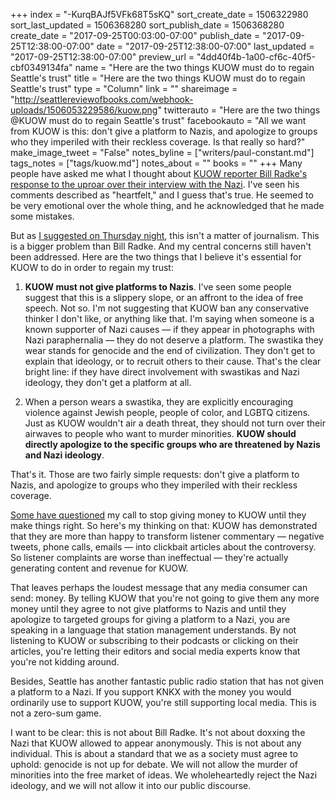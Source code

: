 +++
index = "-KurqBAJf5VFk68T5sKQ"
sort_create_date = 1506322980
sort_last_updated = 1506368280
sort_publish_date = 1506368280
create_date = "2017-09-25T00:03:00-07:00"
publish_date = "2017-09-25T12:38:00-07:00"
date = "2017-09-25T12:38:00-07:00"
last_updated = "2017-09-25T12:38:00-07:00"
preview_url = "4dd40f4b-1a00-cf6c-40f5-cbf0349134fa"
name = "Here are the two things KUOW must do to regain Seattle's trust"
title = "Here are the two things KUOW must do to regain Seattle's trust"
type = "Column"
link = ""
shareimage = "http://seattlereviewofbooks.com/webhook-uploads/1506053229586/kuow.png"
twitterauto = "Here are the two things @KUOW must do to regain Seattle's trust"
facebookauto = "All we want from KUOW is this: don't give a platform to Nazis, and apologize to groups who they imperiled with their reckless coverage. Is that really so hard?"
make_image_tweet = "False"
notes_byline = ["writers/paul-constant.md"]
tags_notes = ["tags/kuow.md"]
notes_about = ""
books = ""
+++
Many people have asked me what I thought about [KUOW reporter Bill Radke's response to the uproar over their interview with the Nazi](http://kuow.org/post/bill-radke-i-have-some-big-regrets-about-interview). I've seen his comments described as "heartfelt," and I guess that's true. He seemed to be very emotional over the whole thing, and he acknowledged that he made some mistakes.

But as [I suggested on Thursday night](http://www.seattlereviewofbooks.com/notes/2017/09/22/hey-kuow-its-never-okay-to-give-a-nazi-a-platform/), this isn't a matter of journalism. This is a bigger problem than Bill Radke. And my central concerns still haven't been addressed. Here are the two things that I believe it's essential for KUOW to do in order to regain my trust:

1. **KUOW must not give platforms to Nazis**. I've seen some people suggest that this is a slippery slope, or an affront to the idea of free speech. Not so. I'm not suggesting that KUOW ban any conservative thinker I don't like, or anything like that. I'm saying when someone is a known supporter of Nazi causes — if they appear in photographs with Nazi paraphernalia — they do not deserve a platform. The swastika they wear stands for genocide and the end of civilization. They don't get to explain that ideology, or to recruit others to their cause. That's the clear bright line: if they have direct involvement with swastikas and Nazi ideology, they don't get a platform at all.

2. When a person wears a swastika, they are explicitly encouraging violence against Jewish people, people of color, and LGBTQ citizens. Just as KUOW wouldn't air a death threat, they should not turn over their airwaves to people who want to murder minorities. **KUOW should directly apologize to the specific groups who are threatened by Nazis and Nazi ideology**.

That's it. Those are two fairly simple requests: don't give a platform to Nazis, and apologize to groups who they imperiled with their reckless coverage.

[Some have questioned](https://twitter.com/timothykeck/status/911254626090893312) my call to stop giving money to KUOW until they make things right. So here's my thinking on that: KUOW has demonstrated that they are more than happy to transform listener commentary — negative tweets, phone calls, emails — into clickbait articles about the controversy. So listener complaints are worse than ineffectual — they're actually generating content and revenue for KUOW.

That leaves perhaps the loudest message that any media consumer can send: money. By telling KUOW that you're not going to give them any more money until they agree to not give platforms to Nazis and until they apologize to targeted groups for giving a platform to a Nazi, you are speaking in a language that station management understands. By not listening to KUOW or subscribing to their podcasts or clicking on their articles, you're letting their editors and social media experts know that you're not kidding around.

Besides, Seattle has another fantastic public radio station that has not given a platform to a Nazi. If you support KNKX with the money you would ordinarily use to support KUOW, you're still supporting local media. This is not a zero-sum game.

I want to be clear: this is not about Bill Radke. It's not about doxxing the Nazi that KUOW allowed to appear anonymously. This is not about any individual.  This is about a standard that we as a society must agree to uphold: genocide is not up for debate. We will not allow the murder of minorities into the free market of ideas. We wholeheartedly reject the Nazi ideology, and we will not allow it into our public discourse.

